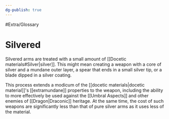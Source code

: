 ```yaml
---
dg-publish: true
---
```

#Extra/Glossary 
# Silvered

Silvered arms are treated with a small amount of [[Docetic materials#Silver|silver]]. This might mean creating a weapon with a core of silver and a mundane outer layer, a spear that ends in a small silver tip, or a blade dipped in a silver coating.

This process extends a modicum of the [[docetic materials|docetic material]]'s [[extramundane]] properties to the weapon, including the ability to more effectively be used against the [[Umbral Aspects]] and other enemies of [[Dragon|Draconic]] heritage. At the same time, the cost of such weapons are significantly less than that of pure silver arms as it uses less of the material.